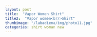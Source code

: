 ```yaml
---
layout: post
title:  "Vapor Women Shirt"
title2:  "Vapor women<br/>Shirt"
thumbimage: "/labadiena/img/photo11.jpg"
categories: shirt woman new
---
```

